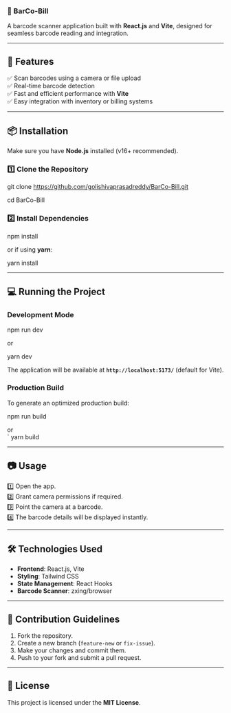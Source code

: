 

### **📌 BarCo-Bill**
A barcode scanner application built with **React.js** and **Vite**, designed for seamless barcode reading and integration.

---

## **🚀 Features**
✅ Scan barcodes using a camera or file upload  
✅ Real-time barcode detection  
✅ Fast and efficient performance with **Vite**  
✅ Easy integration with inventory or billing systems  

---

## **📦 Installation**
Make sure you have **Node.js** installed (v16+ recommended).  

### **1️⃣ Clone the Repository**

git clone https://github.com/golishivaprasadreddy/BarCo-Bill.git

cd BarCo-Bill


### **2️⃣ Install Dependencies**

npm install

or if using **yarn**:

yarn install


---

## **💻 Running the Project**
### **Development Mode**

npm run dev

or  

yarn dev

The application will be available at **`http://localhost:5173/`** (default for Vite).

### **Production Build**
To generate an optimized production build:

npm run build

or  
`
yarn build


---

## **📷 Usage**
1️⃣ Open the app.  
2️⃣ Grant camera permissions if required.  
3️⃣ Point the camera at a barcode.  
4️⃣ The barcode details will be displayed instantly.  

---

## **🛠️ Technologies Used**

- **Frontend**: React.js, Vite  
- **Styling**: Tailwind CSS  
- **State Management**: React Hooks  
- **Barcode Scanner**: zxing/browser

---


## **🤝 Contribution Guidelines**
1. Fork the repository.  
2. Create a new branch (`feature-new` or `fix-issue`).  
3. Make your changes and commit them.  
4. Push to your fork and submit a pull request.  

---

## **📄 License**
This project is licensed under the **MIT License**.

